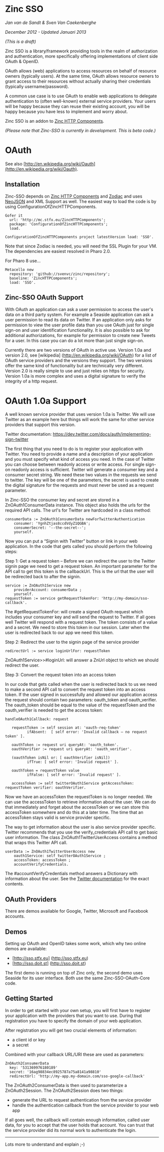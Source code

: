 # Zinc SSO

*Jan van de Sandt & Sven Van Caekenberghe*

*December 2012 - Updated Januari 2013*

*(This is a draft)*

Zinc SSO is a library/framework providing tools in the realm of authorization and authentication,
more specifically offering implementations of client side OAuth & OpenID.

OAuth allows (web) applications to access resources on behalf of resource owners (typically users).
At the same time, OAuth allows resource owners to grant access to their resources
without actually sharing their credentials (typically username/password).

A common use case is to use OAuth to enable web applications to delegate
authentication to (often well-known) external service providers.
Your users will be happy because they can reuse their existing account,
you will be happy because you have less to implement and worry about.

Zinc SSO is an addon to [Zinc HTTP Components](http://zn.stfx.eu).

*(Please note that Zinc-SSO is currently in development. This is beta code.)*

# OAuth

See also [http://en.wikipedia.org/wiki/Oauth](http://en.wikipedia.org/wiki/Oauth).

## Installation

Zinc-SSO depends on [Zinc HTTP Components](http://zn.stfx.eu) and 
[Zodiac](http://zdc.stfx.eu) and uses [NeoJSON](http://stfx.eu/neojson)
and XML Support as well. 
The easiest way to load the code is by using ConfigurationOfZincHTTPComponents.

    Gofer it
      url: 'http://mc.stfx.eu/ZincHTTPComponents';
      package: 'ConfigurationOfZincHTTPComponents';
      load.

    ConfigurationOfZincHTTPComponents project latestVersion load: 'SSO'.

Note that since Zodiac is needed, you will need the SSL Plugin for your VM.
The dependencies are easiest resolved in Pharo 2.0.

For Pharo 8 use...
```
Metacello new
  repository: 'github://svenvc/zinc/repository';
  baseline: 'ZincHTTPComponents';
  load: 'SSO'.
```

## Zinc-SSO OAuth Support

With OAuth an application can ask a user permission to access the user's data on a third party system. 
For example a Seaside application can ask a user permission to read its data on Twitter. If an application 
only asks for permission to view the user profile data than you use OAuth just for single sign-on and user 
identification functionality. It is also possible to ask for additional authorizations, for example for 
permission to create new Tweets for a user. In this case you can do a lot more than just single sign-on.

Currently there are two versions of OAuth in active use. Version 1.0a and version 2.0, see [wikipedia]
(http://en.wikipedia.org/wiki/OAuth)
for a list of OAuth service providers and the versions they support. The two versions offer the same 
kind of functionality but are technically very different. Version 2.0 is really simple to use and just 
relies on https for security. Version 1.0a is more complex and uses a digital signature to verify the 
integrity of a http request. 

# OAuth 1.0a Support

A well known service provider that uses version 1.0a is Twitter. We will use Twitter as an example
here but things will work the same for other service providers that support this version.

Twitter documentation: https://dev.twitter.com/docs/auth/implementing-sign-twitter

The first thing that you need to do is to register your application with Twitter. You need
to provide a name and a description of your application and you must specify what kind of 
access you need. In the case of Twitter you can choose between readonly access or write 
access. For single sign-on readonly access is sufficient. Twitter will generate a consumer
key and a consumer secret string. We need these two values in the requests we send to twitter. 
The key will be one of the parameters, the secret is used to create the digital signature for
the requests and must never be used as a request parameter.

In Zinc-SSO the consumer key and secret are stored in a ZnOAuth1ConsumerData instance. This 
object also holds the urls for the required API calls. The url's for Twitter are hardcoded
in a class method:

    consumerData := ZnOAuth1ConsumerData newForTwitterAuthentication
        consumer: 'YgnhZtjas8ccdVdyZ1QGBA';
        consumerSecret: '--the-secret--';
        yourself.

Now you can put a “Signin with Twitter” button or link in your web application. In the code 
that gets called you should perform the following steps:

Step 1: Get a request token – Before we can redirect the user to the Twitter signin page
we need to get a request token. An important parameter for the API call to get this token
is the callbackUrl. This is the url that the user will be redirected back to after the signin. 

    service := ZnOAuth1Service new
        providerAccount: consumerData ;
        yourself.
    requestToken := service getRequestTokenFor: 'http://my-domain/sso-callback'.

The #getRequestTokenFor: will create a signed OAuth request which includes your consumer 
key and will send the request to Twitter. If all goes well Twitter will respond with a 
request token. The token consists of a value and a secret. We need to store this token 
in our session. Later when the user is redirected back to our app we need this token.

Step 2: Redirect the user to the signin page of the service provider

    redirectUrl := service loginUrlFor: requestToken

ZnOAuth1Service>>#loginUrl: will answer a ZnUrl object to which we should redirect the user.

Step 3: Convert the request token into an access token

In our code that gets called when the user is redirected back to us we need to make a second 
API call to convert the request token into an access token. If the user signed in successfully 
and allowed our application access the request should contain two parameters: 
oauth_token and oauth_verifier. The oauth_token should be equal to the value of the 
requestToken and the oauth_verifier is needed to get the access token: 

    handleOAuth1Callback: request

       requestToken := self session at: 'oauth-req-token'
              ifAbsent:  [ self error: 'Invalid callback – no request token' ].

       oauthToken := request uri queryAt: 'oauth_token'.
       oauthVerifier := request uri queryAt: 'oauth_verifier'.

       (oauthToken isNil or: [ oauthVerifier isNil])
              ifTrue: [ self error: 'Invalid request' ].

       oauthToken = requestToken value
              ifFalse: [ self error: 'Invalid request' ].

       accessToken := self twitterOAuth1Service getAccessToken: requestToken verifier: oauthVerifier.

Now we have an accessToken the requestToken is no longer needed. We can use the accessToken to retrieve
information about the user. We can do that immediately and forget about the accessToken or we can store
this accessToken somewhere and do this at a later time. The time that an accessToken stays valid is
service provider specific.

The way to get information about the user is also service provider specific. Twitter recommends that
you use the verify_credentials API call to get basic user information. The class 
ZnOAuth1TwitterUserAccess contains a method that wraps this Twitter API call.

    userData := ZnOAuth1TwitterUserAccess new
        oauth1Service: self twitterOAuth1Service ;
        accessToken: accessToken ;
        accountVerifyCredentials.

The #accountVerifyCredentials method answers a Dictionary with information about the user.
See the [Twitter documentation](https://dev.twitter.com/docs/api/1.1/get/account/verify_credentials)
for the exact contents.


## OAuth Providers

There are demos available for Google, Twitter, Microsoft and Facebook accounts.

## Demos

Setting up OAuth and OpenID takes some work, which why two online demos are available:

- [http://sso.stfx.eu] (http://sso.stfx.eu)
- [http://sso.doit.st] (http://sso.doit.st)

The first demo is running on top of Zinc only, 
the second demo uses Seaside for its user interface.
Both use the same Zinc-SSO-OAuth-Core code.

## Getting Started

In order to get started with your own setup, 
you will first have to register your
application with the providers that you want to use.
During that registration you have to specify the domain of your web application.

After registration you will get two crucial elements of information:

- a client id or key
- a secret

Combined with your callback URL/URI these are used as parameters:

    ZnOAuth2ConsumerData 
      key: '531369976180189'
      secret: '16ag98834ec8925787a75a8141a98810'
      redirectUrl: 'http://my-app.my-domain.com/sso-google-callback'

The ZnOAuth2ConsumerData is then used to parameterize a ZnOAuth2Session.
The ZnOAuth2Session does two things:

- generate the URL to request authentication from the service provider
- handle the authentication callback from the service provider to your web app

If all goes well, the callback will contain enough information, called user data,
for you to accept that the user holds that account. 
You can trust that the service provider did its normal work to authenticate the login.

***

Lots more to understand and explain ;-)
